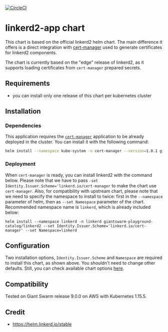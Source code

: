 [![CircleCI](https://circleci.com/gh/giantswarm/linkerd2-app.svg?style=shield)](https://circleci.com/gh/giantswarm/linkerd2-app)

# linkerd2-app chart

This chart is based on the official linkerd2 helm chart. The main difference it offers is a
direct integration with [cert-manager](https://cert-manager.io/) used to generate certificates
for linkerd2 components.

The chart is currently based on the "edge" release of linkerd2, as it supports loading certificates
from `cert-manager` prepared secrets.

## Requirements

- you can install only one release of this chart per kubernetes cluster

## Installation

### Dependencies

This application requires the [`cert-manager`](https://github.com/giantswarm/cert-manager-app)
application to be already deployed in the cluster. You can install it with the following command:

```bash
helm install --namespace kube-system -n cert-manager --version=1.0.1 giantswarm/cert-manager-app
```

### Deployment

When `cert-manager` is ready, you can install linkerd2 with the command below. Please note that
we have to pass `-set Identity.Issuer.Scheme='linkerd.io/cert-manager` to make the chart use
`cert-manager`. Also, for compatibility with upstream chart, please note that we need to specify the namespace
to install to twice: first in the `--namespace` parameter of helm, then as `--set Namespace` parameter
of the chart. Recommended namespace name is `linkerd`, which is already included below:

```text
helm install --namespace linkerd -n linkerd giantswarm-playground-catalog/linkerd2 --set Identity.Issuer.Scheme='linkerd.io/cert-manager' --set Namespace=linkerd
```

## Configuration

Two installation options, `Identity.Issuer.Scheme` and `Namespace` are required to install this chart,
as shown above. You shouldn't need to change other defaults. Still, you can check available chart
options [here](helm/linkerd2-app/values.yaml).

## Compatibility

Tested on Giant Swarm release 9.0.0 on AWS with Kubernetes 1.15.5.

## Credit

* https://helm.linkerd.io/stable
